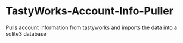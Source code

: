 # TastyWorks-Account-Info-Puller
Pulls account information from tastyworks and imports the data into a sqlite3 database
